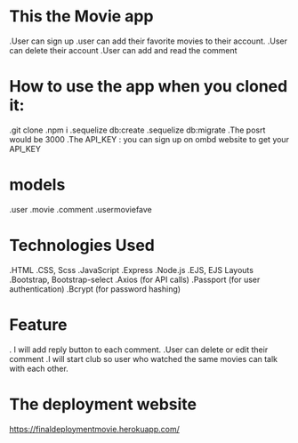 # This the Movie app
.User can sign up
.user can add their favorite movies to their account.
.User can delete their account
.User can add and read the comment
# How to use the app when you cloned it:
.git clone
.npm i
.sequelize db:create
.sequelize db:migrate
.The posrt would be 3000
.The API_KEY : you can sign up on ombd website to get your API_KEY
# models
.user
.movie
.comment
.usermoviefave
# Technologies Used
.HTML
.CSS, Scss
.JavaScript
.Express
.Node.js
.EJS, EJS Layouts
.Bootstrap, Bootstrap-select
.Axios (for API calls)
.Passport (for user authentication)
.Bcrypt (for password hashing)
# Feature
. I will add reply button to each comment.
.User can delete or edit their comment
.I will start club so user who watched the same movies can talk with each other.
# The deployment website 
https://finaldeploymentmovie.herokuapp.com/
